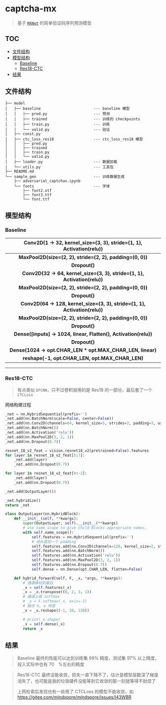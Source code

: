 # captcha-mx

> 基于 [`MXNet`](https://mxnet.incubator.apache.org/versions/1.9.1/) 的简单验证码序列预测模型

## TOC

- [文件结构](#文件结构)
- [模型结构](#模型结构)
  - [Baseline](#Baseline)
  - [Res18-CTC](#Res18-CTC)
- [结果](#结果)

## 文件结构

```
├── model
│   ├── baseline						--- baseline 模型
│   │   ├── pred.py						--- 预测
│   │   ├── trained						--- 训练的 checkpoints
│   │   ├── train.py					--- 训练
│   │   └── valid.py					--- 验证
│   ├── const.py
│   ├── ctc_loss_res18					--- ctc_loss_res18 模型
│   │   ├── pred.py
│   │   ├── trained
│   │   ├── train.py
│   │   └── valid.py					
│   ├── loader.py						--- 数据加载
│   └── utils.py						--- 工具包
├── README.md
└── sample_gen							--- 训练数据生成
    ├── adversarial_captchas.ipynb
    └── fonts							--- 字体
        ├── font2.otf
        ├── font3.ttf
        └── font.ttf
```



## 模型结构

### Baseline

| **Conv2D(1 -> 32, kernel_size=(3, 3), stride=(1, 1), Activation(relu))** |
| :----------------------------------------------------------: |
|  **MaxPool2D(size=(2, 2), stride=(2, 2), padding=(0, 0))**   |
|                        **Dropout()**                         |
| **Conv2D(32 -> 64, kernel_size=(3, 3), stride=(1, 1), Activation(relu))** |
|  **MaxPool2D(size=(2, 2), stride=(2, 2), padding=(0, 0))**   |
|                        **Dropout()**                         |
| **Conv2D(64 -> 128, kernel_size=(3, 3), stride=(1, 1), Activation(relu))** |
|  **MaxPool2D(size=(2, 2), stride=(2, 2), padding=(0, 0))**   |
|                        **Dropout()**                         |
| **Dense([inputs] -> 1024, linear, Flatten(), Activation(relu))** |
| **Dropout()** |
| **Dense(1024 -> opt.CHAR_LEN * opt.MAX_CHAR_LEN, linear)** |
| **reshape(-1, opt.CHAR_LEN, opt.MAX_CHAR_LEN)** |

---

### Res18-CTC

> 有点类似 `DFCNN`，只不过卷积层用的是 Res18 的一部分，最后套了一个 `CTCLoss`

网络构建过程

```python
_net = nn.HybridSequential(prefix='')
_net.add(nn.BatchNorm(scale=False, center=False))
_net.add(nn.Conv2D(channels=64, kernel_size=5, strides=2, padding=3, use_bias=False))
_net.add(nn.BatchNorm())
_net.add(nn.Activation('relu'))
_net.add(nn.MaxPool2D(3, 2, 1))
_net.add(nn.Dropout(0.7))

resnet_18_v2_feat = vision.resnet18_v2(pretrained=False).features
for layer in resnet_18_v2_feat[5:7]:
    _net.add(layer)
    _net.add(nn.Dropout(0.7))

for layer in resnet_18_v2_feat[9:-2]:
    _net.add(layer)
    _net.add(nn.Dropout(0.7))

_net.add(OutputLayer())

_net.hybridize()
return _net
```

```python
class OutputLayer(nn.HybridBlock):
    def __init__(self, **kwargs):
        super(OutputLayer, self).__init__(**kwargs)
        # use name_scope to give child Blocks appropriate names.
        with self.name_scope():
            self.features = nn.HybridSequential(prefix='')
            # 给长度加一个 padding
            self.features.add(nn.Conv2D(channels=128, kernel_size=2, strides=2, padding=(0, 1), use_bias=False))
            self.features.add(nn.BatchNorm())
            self.features.add(nn.Activation('relu'))
            self.features.add(nn.MaxPool2D(3, 2, 1))
            self.features.add(nn.Dropout(0.7))
            self.dense = nn.Dense(opt.CHAR_LEN, flatten=False)

    def hybrid_forward(self, F, _x, *args, **kwargs):
        # 通道移动到最后
        _x = self.features(_x)
        _x = _x.transpose((0, 2, 3, 1))
        # 通道上做 softmax
        # _x = F.softmax(_x, axis=-1)
        # 融合 h, w 纬度
        _x = _x.reshape((-1, 10, 128))

        # print(_x.shape)
        _x = self.dense(_x)
        return _x
```

## 结果

> Baseline 最终的性能可以达到训练集 99% 精度，测试集 97% 以上精度，投入实际中也有 70　%左右的精度

> Res18-CTC 最终没能收敛，损失一直下降不了，估计是模型层数深了梯度消失了，也可能是我的垃圾硬件没能等到它收敛的那一刻就等得不耐烦了
>
> 上网检索后发现也有一些用了 CTCLoss 的模型不能收敛，如　https://gitee.com/mindspore/mindspore/issues/I43WBR

